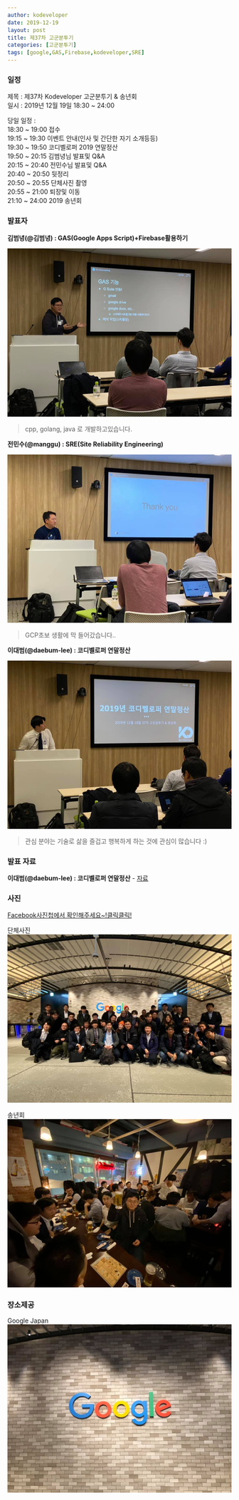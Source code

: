 ```yaml
---
author: kodeveloper
date: 2019-12-19
layout: post
title: 제37차 고군분투기
categories: [고군분투기]
tags: [google,GAS,Firebase,kodeveloper,SRE]
---
```


### 일정

제목 : 제37차 Kodeveloper 고군분투기 & 송년회   
일시 : 2019년 12월 19일 18:30 ~ 24:00  


당일 일정 :   
18:30 ~ 19:00 접수  
19:15 ~ 19:30 이벤트 안내(인사 및 간단한 자기 소개등등)  
19:30 ~ 19:50 코디벨로퍼 2019 연말정산  
19:50 ~ 20:15 김범녕님 발표및 Q&A  
20:15 ~ 20:40 전민수님 발표및 Q&A  
20:40 ~ 20:50 뒷정리  
20:50 ~ 20:55 단체사진 촬영  
20:55 ~ 21:00 퇴장및 이동  
21:10 ~ 24:00 2019 송년회  


### 발표자

**김범녕(@김범녕) : GAS(Google Apps Script)+Firebase활용하기**

![](/img/struggle/37/beomnyeong.jpg)
> cpp, golang, java 로 개발하고있습니다.

**전민수(@manggu) : SRE(Site Reliability Engineering)**

![](/img/struggle/37/manggu.jpg)
> GCP초보 생활에 막 들어갔습니다..

**이대범(@daebum-lee) : 코디벨로퍼 연말정산**

![](/img/struggle/37/daebum-lee.jpg)
> 관심 분야는 기술로 삶을 즐겁고 행복하게 하는 것에 관심이 많습니다 :)

### 발표 자료
**이대범(@daebum-lee) : 코디벨로퍼 연말정산** - [자료](https://drive.google.com/file/d/1vVkbYNlhwk8Thlx8hE_v0sFTWaeeI98W/view?usp=sharing)

### 사진

[Facebook사진첩에서 확인해주세요~!클릭클릭!](https://www.facebook.com/media/set/?set=oa.2510167339227996&type=3)

단체사진   
![](/img/struggle/37/members.jpg)

송년회
![](/img/struggle/37/party.jpg)

### 장소제공

Google Japan
![](/img/struggle/37/company.jpg)
